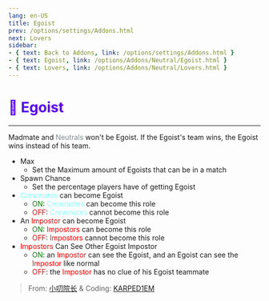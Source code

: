 ```yaml
---
lang: en-US
title: Egoist
prev: /options/settings/Addons.html
next: Lovers
sidebar:
- { text: Back to Addons, link: /options/settings/Addons.html }
- { text: Egoist, link: /options/Addons/Neutral/Egoist.html }
- { text: Lovers, link: /options/Addons/Neutral/Lovers.html }
---
```


# <font color=#5600ff>💪 <b>Egoist</b></font> <Badge text="Experimental" type="tip" vertical="middle"/>
---

Madmate and <font color=#7f8c8d>Neutrals</font> won't be Egoist. If the Egoist's team wins, the Egoist wins instead of his team.
* Max
  * Set the Maximum amount of Egoists that can be in a match
* Spawn Chance
  * Set the percentage players have of getting Egoist
* <font color=#8cffff>Crewmates</font> can become Egoist
  * <font color=green>ON</font>: <font color=#8cffff>Crewmates</font> can become this role
  * <font color=red>OFF</font>: <font color=#8cffff>Crewmates</font> cannot become this role
* An <font color=red>Impostor</font> can become Egoist
  * <font color=green>ON</font>: <font color=red>Impostors</font> can become this role
  * <font color=red>OFF</font>: <font color=red>Impostors</font> cannot become this role
* <font color=red>Impostors</font> Can See Other Egoist Impostor
  * <font color=green>ON</font>: an <font color=red>Impostor</font> can see the Egoist, and an Egoist can see the <font color=red>Impostor</font> like normal
  * <font color=red>OFF</font>: the <font color=red>Impostor</font> has no clue of his Egoist teammate

> From: [小叨院长](https://space.bilibili.com/1998829749) & Coding: [KARPED1EM](https://github.com/KARPED1EM)